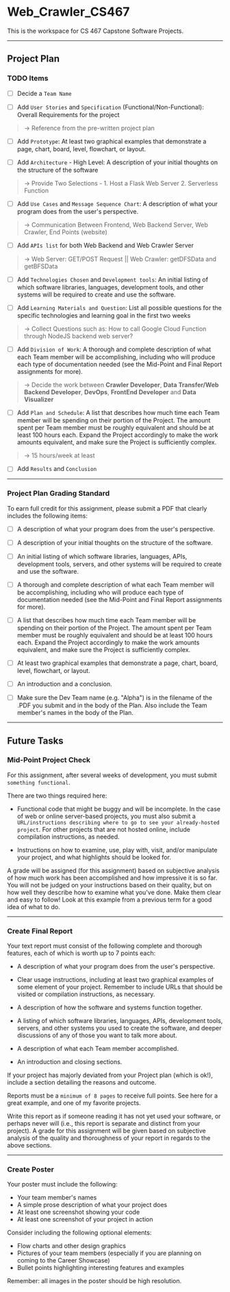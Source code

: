 # Web_Crawler_CS467

This is the workspace for CS 467 Capstone Software Projects.

---

## Project Plan

### TODO Items

- [ ] Decide a `Team Name`


- [ ] Add `User Stories` and `Specification` (Functional/Non-Functional): Overall Requirements for the project

> -> Reference from the pre-written project plan

- [ ] Add `Prototype`: At least two graphical examples that demonstrate a page, chart, board, level, flowchart, or layout.

- [ ] Add `Architecture` - High Level: A description of your initial thoughts on the structure of the software

> -> Provide Two Selections - 1. Host a Flask Web Server 2. Serverless Function

- [ ] Add `Use Cases` and `Message Sequence Chart`: A description of what your program does from the user's perspective.

> -> Communication Between Frontend, Web Backend Server, Web Crawler, End Points (website)

- [ ] Add `APIs list` for both Web Backend and Web Crawler Server

> -> Web Server: GET/POST Request || Web Crawler: getDFSData and getBFSData 

- [ ] Add `Technologies Chosen` and `Development tools`: An initial listing of which software libraries, languages, development tools, and other systems will be required to create and use the software.

- [ ] Add `Learning Materials and Question`: List all possible questions for the specific technologies and learning goal in the first two weeks

> -> Collect Questions such as: How to call Google Cloud Function through NodeJS backend web server?

- [ ] Add `Division of Work`: A thorough and complete description of what each Team member will be accomplishing, including who will produce each type of documentation needed (see the Mid-Point and Final Report assignments for more).

> -> Decide the work between **Crawler Developer**, **Data Transfer/Web Backend Developer**, **DevOps**, **FrontEnd Developer** and **Data Visualizer**

- [ ] Add `Plan and Schedule`: A list that describes how much time each Team member will be spending on their portion of the Project. The amount spent per Team member must be roughly equivalent and should be at least 100 hours each. Expand the Project accordingly to make the work amounts equivalent, and make sure the Project is sufficiently complex.

> -> 15 hours/week at least

- [ ] Add `Results` and `Conclusion`


---

### Project Plan Grading Standard

To earn full credit for this assignment, please submit a PDF that clearly includes the following items:

- [ ] A description of what your program does from the user's perspective.
 
- [ ] A description of your initial thoughts on the structure of the software.

- [ ] An initial listing of which software libraries, languages, APIs, development tools, servers, and other systems will be required to create and use the software.

- [ ] A thorough and complete description of what each Team member will be accomplishing, including who will produce each type of documentation needed (see the Mid-Point and Final Report assignments for more).

- [ ] A list that describes how much time each Team member will be spending on their portion of the Project. The amount spent per Team member must be roughly equivalent and should be at least 100 hours each. Expand the Project accordingly to make the work amounts equivalent, and make sure the Project is sufficiently complex.

- [ ] At least two graphical examples that demonstrate a page, chart, board, level, flowchart, or layout.

- [ ] An introduction and a conclusion.

- [ ] Make sure the Dev Team name (e.g. "Alpha") is in the filename of the .PDF you submit and in the body of the Plan. Also include the Team member's names in the body of the Plan.

---

## Future Tasks

### Mid-Point Project Check

For this assignment, after several weeks of development, you must submit `something functional`. 

There are two things required here:

- Functional code that might be buggy and will be incomplete. In the case of web or online server-based projects, you must also submit a `URL/instructions describing where to go to see your already-hosted project`. For other projects that are not hosted online, include compilation instructions, as needed.

- Instructions on how to examine, use, play with, visit, and/or manipulate your project, and what highlights should be looked for.

A grade will be assigned (for this assignment) based on subjective analysis of how much work has been accomplished and how impressive it is so far. You will not be judged on your instructions based on their quality, but on how well they describe how to examine what you've done. Make them clear and easy to follow! Look at this example from a previous term for a good idea of what to do.

---

### Create Final Report

Your text report must consist of the following complete and thorough features, each of which is worth up to 7 points each:

- A description of what your program does from the user's perspective.

- Clear usage instructions, including at least two graphical examples of some element of your project. Remember to include URLs that should be visited or compilation instructions, as necessary.

- A description of how the software and systems function together.

- A listing of which software libraries, languages, APIs, development tools, servers, and other systems you used to create the software, and deeper discussions of any of those you want to talk more about.

- A description of what each Team member accomplished.

- An introduction and closing sections.

If your project has majorly deviated from your Project plan (which is ok!), include a section detailing the reasons and outcome.

Reports must be a `minimum of 8 pages` to receive full points. See here for a great example, and one of my favorite projects.

Write this report as if someone reading it has not yet used your software, or perhaps never will (i.e., this report is separate and distinct from your project). A grade for this assignment will be given based on subjective analysis of the quality and thoroughness of your report in regards to the above sections.

---

### Create Poster

Your poster must include the following:

- Your team member's names
- A simple prose description of what your project does
- At least one screenshot showing your code
- At least one screenshot of your project in action

Consider including the following optional elements:

- Flow charts and other design graphics
- Pictures of your team members (especially if you are planning on coming to the Career Showcase)
- Bullet points highlighting interesting features and examples

Remember: all images in the poster should be high resolution.